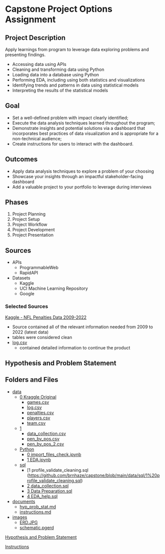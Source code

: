 
# Capstone Project Options Assignment

## Project Description

Apply learnings from program to leverage data exploring problems and presenting findings.

- Accessing data using APIs
- Cleaning and transforming data using Python
- Loading data into a database using Python
- Performing EDA, including using both statistics and visualizations
- Identifying trends and patterns in data using statistical models
- Interpreting the results of the statistical models

## Goal
- Set a well-defined problem with impact clearly identified;
- Execute the data analysis techniques learned throughout the program;
- Demonstrate insights and potential solutions via a dashboard that incorporates best practices of data visualization and is appropriate for a non-technical audience;
- Create instructions for users to interact with the dashboard.

## Outcomes
- Apply data analysis techniques to explore a problem of your choosing
- Showcase your insights through an impactful stakeholder-facing dashboard
- Add a valuable project to your portfolio to leverage during interviews

## Phases
1. Project Planning
2. Project Setup
3. Project Workflow
4. Project Development
5. Project Presentation

## Sources
- APIs
  - ProgrammableWeb
  - RapidAPI
- Datasets
  - Kaggle
  - UCI Machine Learning Repository
  - Google

### Selected Sources
[Kaggle - NFL Penalties Data 2009-2022](https://www.kaggle.com/datasets/mattop/nfl-penalties-data-2009-2022-season?resource=download)
- Source contained all of the relevant information needed from 2009 to 2022 (latest data)
- tables were considered clean
- [log.csv](https://github.com/brnhaze/capstone/blob/main/data/0%20Kraggle%20Original/log.csv)
  - contained detailed information to continue the product

## Hypothesis and Problem Statement

## Folders and Files
- [data](https://github.com/brnhaze/capstone/tree/main/data)
  - [0 Kraggle Original](https://github.com/brnhaze/capstone/tree/main/data/0%20Kraggle%20Original)
    -  [games.csv](https://github.com/brnhaze/capstone/blob/main/data/0%20Kraggle%20Original/games.csv)
    -  [log.csv](https://github.com/brnhaze/capstone/blob/main/data/0%20Kraggle%20Original/log.csv)
    -  [penalties.csv](https://github.com/brnhaze/capstone/blob/main/data/0%20Kraggle%20Original/penalties.csv)
    -  [players.csv](https://github.com/brnhaze/capstone/blob/main/data/0%20Kraggle%20Original/players.csv)
    -  [team.csv](https://github.com/brnhaze/capstone/blob/main/data/0%20Kraggle%20Original/team.csv)
  - [1](https://github.com/brnhaze/capstone/tree/main/data/1)
    - [data_collection.csv](https://github.com/brnhaze/capstone/blob/main/data/1/data_collection.csv)
    - [pen_by_pos.csv](https://github.com/brnhaze/capstone/blob/main/data/1/pen_by_pos.csv)
    - [pen_by_pos_2.csv](https://github.com/brnhaze/capstone/blob/main/data/1/pen_by_pos_2.csv)
  - [Python](https://github.com/brnhaze/capstone/tree/main/data/Python)
    - [0 import_files_check.ipynb](https://github.com/brnhaze/capstone/blob/main/data/Python/0%20import_files_check.ipynb)
    - [1 EDA.ipynb](https://github.com/brnhaze/capstone/blob/main/data/Python/1%20EDA.ipynb)
  - [sql](https://github.com/brnhaze/capstone/tree/main/data/sql)
    - [1 profile_validate_cleaning.sql (https://github.com/brnhaze/capstone/blob/main/data/sql/1%20profile_validate_cleaning.sql)
    - [2 data_collection.sql](https://github.com/brnhaze/capstone/blob/main/data/sql/2%20data_collection.sql)
    - [3 Data Preparation.sql](https://github.com/brnhaze/capstone/blob/main/data/sql/3%20Data%20Preparation.sql)
    - [4 EDA_help.sql](https://github.com/brnhaze/capstone/blob/main/data/sql/4%20EDA_help.sql)
- [documents](https://github.com/brnhaze/capstone/tree/main/documents)
  - [hyp_prob_stat.md](https://github.com/brnhaze/capstone/blob/main/documents/hyp_prob_stat.md)
  - [instructions.md](https://github.com/brnhaze/capstone/blob/main/documents/instructions.md)
- [images](https://github.com/brnhaze/capstone/tree/main/images)
  - [ERD.JPG](https://github.com/brnhaze/capstone/blob/main/images/ERD.JPG)
  - [schematic.pgerd](https://github.com/brnhaze/capstone/blob/main/images/schematic.pgerd)

[Hypothesis and Problem Statement](https://github.com/brnhaze/capstone/blob/main/documents/hyp_prob_stat.md)

[Instructions](https://github.com/brnhaze/capstone/blob/main/documents/instructions.md)

